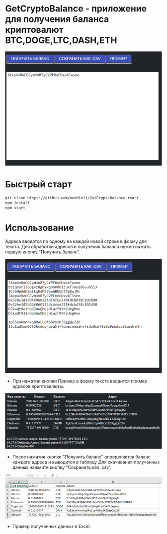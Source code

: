# GetCryptoBalance - приложение для получения баланса криптовалют BTC,DOGE,LTC,DASH,ETH

<img src="/media/app.png?raw=true"/>

# Быстрый старт

```
git clone https://github.com/muddinit/GetCryptoBalance-react
npm install
npm start
```

# Использование

Адреса вводятся по одному на каждой новой строке в форму для текста. Для обработки адресов и получения баланса нужно нажать первую кнопку "Получить баланс".

<img src="/media/primer.png?raw=true"/>

- При нажатии кнопки Пример в форму текста вводится пример адресов криптовалюты.

<img src="/media/balans.png?raw=true"/>

- После нажатия кнопки "Получить баланс" определяется баланс каждого адреса и выводится в таблицу
  Для скачивания полученных данных нажмите кнопку "Сохранить как .csv'.

<img src="/media/excel.png?raw=true"/>

- Пример полученных данных в Excel.
